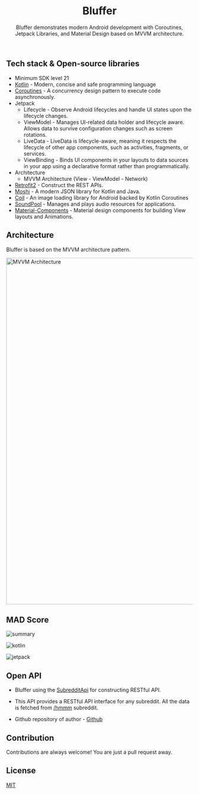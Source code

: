 <h1 align="center">Bluffer</h1>

<p align="center">  
Bluffer demonstrates modern Android development with Coroutines, Jetpack Libraries, and Material Design based on MVVM architecture.
</p>
</br>


## Tech stack & Open-source libraries
- Minimum SDK level 21
- [Kotlin](https://kotlinlang.org/) - Modern, concise and safe programming language
- [Coroutines](https://github.com/Kotlin/kotlinx.coroutines) - A concurrency design pattern to execute code asynchronously.
- Jetpack
  - Lifecycle - Observe Android lifecycles and handle UI states upon the lifecycle changes.
  - ViewModel - Manages UI-related data holder and lifecycle aware. Allows data to survive configuration changes such as screen rotations.
  - LiveData - LiveData is lifecycle-aware, meaning it respects the lifecycle of other app components, such as activities, fragments, or services.
  - ViewBinding - Binds UI components in your layouts to data sources in your app using a declarative format rather than programmatically.
- Architecture
  - MVVM Architecture (View - ViewModel - Network)
- [Retrofit2](https://github.com/square/retrofit) - Construct the REST APIs.
- [Moshi](https://github.com/square/moshi/) - A modern JSON library for Kotlin and Java.
- [Coil](https://github.com/coil-kt/coil) - An image loading library for Android backed by Kotlin Coroutines
- [SoundPool](https://developer.android.com/reference/android/media/SoundPool) - Manages and plays audio resources for applications.
- [Material-Components](https://github.com/material-components/material-components-android) - Material design components for building View layouts and Animations.


## Architecture
Bluffer is based on the MVVM architecture pattern.

<img width="936" alt="MVVM Architecture" src="https://user-images.githubusercontent.com/81246797/175111562-b1810235-3e5e-403e-a6c2-d917b56ca45b.png">


## MAD Score

![summary](https://user-images.githubusercontent.com/81246797/175074332-21e64a45-88b6-4ec0-a005-92e7969e6035.png)

![kotlin](https://user-images.githubusercontent.com/81246797/175074396-c2b31794-d699-4ad7-b65a-a322f9824683.png)

![jetpack](https://user-images.githubusercontent.com/81246797/175074250-5938a9f0-766d-4b2f-9965-f8fdce09d207.png)


## Open API

- Bluffer using the [SubredditApi](https://meme-api.herokuapp.com/gimme/hmmm) for constructing RESTful API.<br>

- This API provides a RESTful API interface for any subreddit. All the data is fetched from [/hmmm](https://www.reddit.com/r/hmmm/) subreddit.

- Github repository of author - [Github](https://github.com/D3vd/Meme_Api)


## Contribution

Contributions are always welcome! You are just a pull request away.


## License

[MIT](https://choosealicense.com/licenses/mit/)
